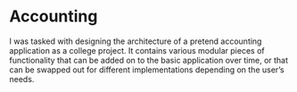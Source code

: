 # Accounting
I was tasked with designing the architecture of a pretend accounting application as a college project. It contains various modular pieces of functionality that can be added on to the basic application over time, or that can be swapped out for different implementations depending on the user’s needs.
